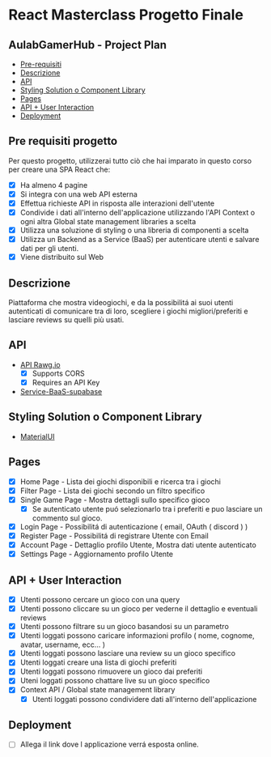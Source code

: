 # React Masterclass Progetto Finale
## AulabGamerHub - Project Plan

- [Pre-requisiti](#pre-requisiti-progetto)
- [Descrizione](#descrizione)
- [API](#api)
- [Styling Solution o Component Library](#styling-solution-o-component-library)
- [Pages](#pages)
- [API + User Interaction](#api--user-interaction)
- [Deployment](#deployment)

## Pre requisiti progetto

Per questo progetto, utilizzerai tutto ciò che hai imparato in questo corso per creare una SPA React che:
* [x] Ha almeno 4 pagine
* [x] Si integra con una web API esterna
* [x] Effettua richieste API in risposta alle interazioni dell'utente
* [x] Condivide i dati all'interno dell'applicazione utilizzando l'API Context o ogni altra Global state management libraries a scelta
* [x] Utilizza una soluzione di styling o una libreria di componenti a scelta
* [x] Utilizza un Backend as a Service (BaaS) per autenticare utenti e salvare dati per gli utenti. 
* [x] Viene distribuito sul Web

## Descrizione

Piattaforma che mostra videogiochi, e da la possibilitá ai suoi utenti autenticati di comunicare tra di loro, scegliere i giochi migliori/preferiti e lasciare reviews su quelli più usati. 

## API

* [API Rawg.io](https://rawg.io/apidocs)
  * [x] Supports CORS
  * [x] Requires an API Key
* [Service-BaaS-supabase](https://supabase.com/)

## Styling Solution o Component Library

* [MaterialUI](https://mui.com/) 

## Pages 

* [x] Home Page - Lista dei giochi disponibili e ricerca tra i giochi
* [x] Filter Page - Lista dei giochi secondo un filtro specifico 
* [x] Single Game Page - Mostra dettagli sullo specifico gioco
    * [x] Se autenticato utente puó selezionarlo tra i preferiti e puo lasciare un commento sul gioco. 
* [x] Login Page - Possibilitá di autenticazione ( email, OAuth ( discord ) )
* [x] Register Page - Possibilitá di registrare Utente con Email
* [x] Account Page - Dettaglio profilo Utente, Mostra dati utente autenticato
* [x] Settings Page - Aggiornamento profilo Utente

## API + User Interaction

* [x] Utenti possono cercare un gioco con una query
* [x] Utenti possono cliccare su un gioco per vederne il dettaglio e eventuali reviews 
* [x] Utenti possono filtrare su un gioco basandosi su un parametro
* [x] Utenti loggati possono caricare informazioni profilo ( nome, cognome, avatar, username, ecc... )
* [x] Utenti loggati possono lasciare una review su un gioco specifico
* [x] Utenti loggati creare una lista di giochi preferiti 
* [x] Utenti loggati possono rimuovere un gioco dai preferiti 
* [x] Uteni loggati possono chattare live su un gioco specifico
* [x] Context API / Global state management library
  * [x] Utenti loggati possono condividere dati all'interno dell'applicazione

## Deployment

* [ ] Allega il link dove l applicazione verrá esposta online.